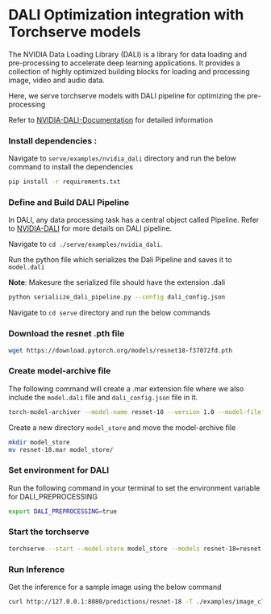 # DALI Optimization integration with Torchserve models


The NVIDIA Data Loading Library (DALI) is a library for data loading and pre-processing to accelerate deep learning applications. It provides a collection of highly optimized building blocks for loading and processing image, video and audio data.

Here, we serve torchserve models with DALI pipeline for optimizing the pre-processing

Refer to [NVIDIA-DALI-Documentation](https://docs.nvidia.com/deeplearning/dali/user-guide/docs/index.html) for detailed information


### Install dependencies :

Navigate to `serve/examples/nvidia_dali` directory and run the below command to install the dependencies

```bash
pip install -r requirements.txt
```

### Define and Build DALI Pipeline

In DALI, any data processing task has a central object called Pipeline.
Refer to [NVIDIA-DALI](https://github.com/NVIDIA/DALI) for more details on DALI pipeline.

Navigate to `cd ./serve/examples/nvidia_dali`.


Run the python file which serializes the Dali Pipeline and saves it to `model.dali`

**__Note__**: Makesure the serialized file should have the extension .dali

```bash
python serialiize_dali_pipeline.py --config dali_config.json
```

Navigate to `cd serve` directory and run the below commands

### Download the resnet .pth file

```bash
wget https://download.pytorch.org/models/resnet18-f37072fd.pth
```

### Create model-archive file

The following command will create a .mar extension file where we also include the `model.dali` file and `dali_config.json` file in it.

```bash
torch-model-archiver --model-name resnet-18 --version 1.0 --model-file ./examples/image_classifier/resnet_18/model.py --serialized-file resnet18-f37072fd.pth --handler image_classifier --extra-files ./examples/image_classifier/index_to_name.json,./examples/nvidia_dali/model.dali,./examples/nvidia_dali/dali_config.json
```

Create a new directory `model_store` and move the model-archive file

```bash
mkdir model_store
mv resnet-18.mar model_store/
```

### Set environment for DALI

Run the following command in your terminal to set the environment variable for DALI_PREPROCESSING

```bash
export DALI_PREPROCESSING=true
```


### Start the torchserve

```bash
torchserve --start --model-store model_store --models resnet-18=resnet-18.mar
```

### Run Inference

Get the inference for a sample image using the below command

```bash
curl http://127.0.0.1:8080/predictions/resnet-18 -T ./examples/image_classifier/kitten.jpg
```
